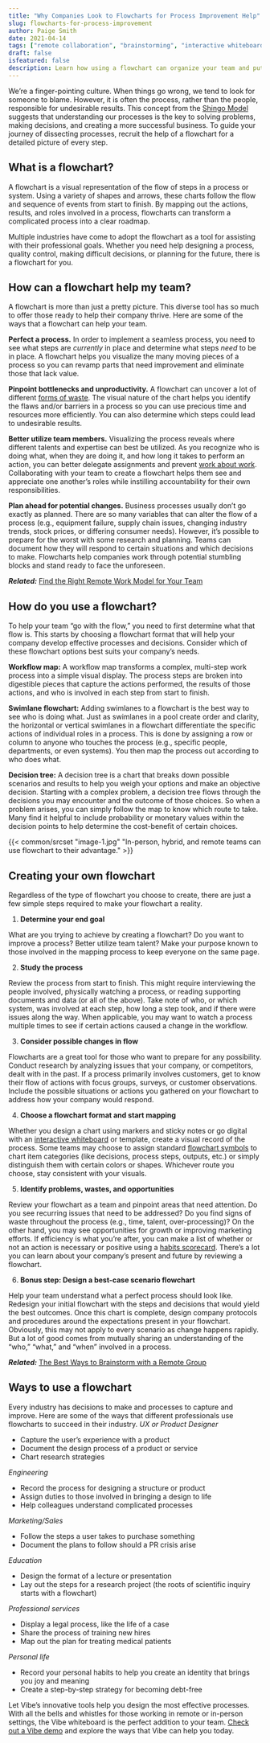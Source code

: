 ```yaml
---
title: "Why Companies Look to Flowcharts for Process Improvement Help"
slug: flowcharts-for-process-improvement
author: Paige Smith
date: 2021-04-14
tags: ["remote collaboration", "brainstorming", "interactive whiteboard"]
draft: false
isfeatured: false
description: Learn how using a flowchart can organize your team and put your project on the right track.
---
```




We’re a finger-pointing culture. When things go wrong, we tend to look for someone to blame. However, it is often the process, rather than the people, responsible for undesirable results. This concept from the [Shingo Model](https://shingo.org/shingo-model/) suggests that understanding our processes is the key to solving problems, making decisions, and creating a more successful business. To guide your journey of dissecting processes, recruit the help of a flowchart for a detailed picture of every step. 

## What is a flowchart?

A flowchart is a visual representation of the flow of steps in a process or system. Using a variety of shapes and arrows, these charts follow the flow and sequence of events from start to finish. By mapping out the actions, results, and roles involved in a process, flowcharts can transform a complicated process into a clear roadmap.

Multiple industries have come to adopt the flowchart as a tool for assisting with their professional goals. Whether you need help designing a process, quality control, making difficult decisions, or planning for the future, there is a flowchart for you.

## How can a flowchart help my team?

A flowchart is more than just a pretty picture. This diverse tool has so much to offer those ready to help their company thrive. Here are some of the ways that a flowchart can help your team.

**Perfect a process.**
In order to implement a seamless process, you need to see what steps are *currently* in place and determine what steps *need* to be in place. A flowchart helps you visualize the many moving pieces of a process so you can revamp parts that need improvement and eliminate those that lack value.

**Pinpoint bottlenecks and unproductivity.**
A flowchart can uncover a lot of different [forms of waste](https://theleanway.net/The-8-Wastes-of-Lean). The visual nature of the chart helps you identify the flaws and/or barriers in a process so you can use precious time and resources more efficiently. You can also determine which steps could lead to undesirable results.

**Better utilize team members.**
Visualizing the process reveals where different talents and expertise can best be utilized. As you recognize who is doing what, when they are doing it, and how long it takes to perform an action, you can better delegate assignments and prevent [work about work](https://vibe.us/blog/the-biggest-threat-to-productivity-is-work-about-work-heres-how-to-fix-it/). Collaborating with your team to create a flowchart helps them see and appreciate one another’s roles while instilling accountability for their own responsibilities.

**Plan ahead for potential changes.**
Business processes usually don’t go exactly as planned. There are so many variables that can alter the flow of a process (e.g., equipment failure, supply chain issues, changing industry trends, stock prices, or differing consumer needs). However, it’s possible to prepare for the worst with some research and planning. Teams can document how they will respond to certain situations and which decisions to make. Flowcharts help companies work through potential stumbling blocks and stand ready to face the unforeseen.

***Related:*** [Find the Right Remote Work Model for Your Team](https://vibe.us/blog/find-the-right-remote-work-model-for-your-team/)

## How do you use a flowchart?

To help your team “go with the flow,” you need to first determine what that flow is. This starts by choosing a flowchart format that will help your company develop effective processes and decisions. Consider which of these flowchart options best suits your company’s needs.

**Workflow map:**
A workflow map transforms a complex, multi-step work process into a simple visual display. The process steps are broken into digestible pieces that capture the actions performed, the results of those actions, and who is involved in each step from start to finish.

**Swimlane flowchart:**
Adding swimlanes to a flowchart is the best way to see who is doing what. Just as swimlanes in a pool create order and clarity, the horizontal or vertical swimlanes in a flowchart differentiate the specific actions of individual roles in a process. This is done by assigning a row or column to anyone who touches the process (e.g., specific people, departments, or even systems). You then map the process out according to who does what.

**Decision tree:**
A decision tree is a chart that breaks down possible scenarios and results to help you weigh your options and make an objective decision. Starting with a complex problem, a decision tree flows through the decisions you may encounter and the outcome of those choices. So when a problem arises, you can simply follow the map to know which route to take. Many find it helpful to include probability or monetary values within the decision points to help determine the cost-benefit of certain choices.


{{< common/srcset "image-1.jpg" "In-person, hybrid, and remote teams can use flowchart to their advantage." >}}

## Creating your own flowchart

Regardless of the type of flowchart you choose to create, there are just a few simple steps required to make your flowchart a reality.

1. **Determine your end goal**

What are you trying to achieve by creating a flowchart? Do you want to improve a process? Better utilize team talent? Make your purpose known to those involved in the mapping process to keep everyone on the same page. 

2. **Study the process** 

Review the process from start to finish. This might require interviewing the people involved, physically watching a process, or reading supporting documents and data (or all of the above). Take note of who, or which system, was involved at each step, how long a step took, and if there were issues along the way. When applicable, you may want to watch a process multiple times to see if certain actions caused a change in the workflow.  

3. **Consider possible changes in flow**

Flowcharts are a great tool for those who want to prepare for any possibility. Conduct research by analyzing issues that your company, or competitors, dealt with in the past. If a process primarily involves customers, get to know their flow of actions with focus groups, surveys, or customer observations. Include the possible situations or actions you gathered on your flowchart to address how your company would respond. 

4. **Choose a flowchart format and start mapping** 

Whether you design a chart using markers and sticky notes or go digital with an [interactive whiteboard](https://vibe.us/software/) or template, create a visual record of the process. Some teams may choose to assign standard [flowchart symbols](https://sixsigmastudyguide.com/process-map-and-flow-chart-symbols/) to chart item categories (like decisions, process steps, outputs, etc.) or simply distinguish them with certain colors or shapes. Whichever route you choose, stay consistent with your visuals. 

5. **Identify problems, wastes, and opportunities**

Review your flowchart as a team and pinpoint areas that need attention. Do you see recurring issues that need to be addressed? Do you find signs of waste throughout the process (e.g., time, talent, over-processing)? On the other hand, you may see opportunities for growth or improving marketing efforts. If efficiency is what you’re after, you can make a list of whether or not an action is necessary or positive using a [habits scorecard](https://jamesclear.com/habits-scorecard). There’s a lot you can learn about your company’s present and future by reviewing a flowchart. 

6. **Bonus step: Design a best-case scenario flowchart** 

Help your team understand what a perfect process should look like. Redesign your initial flowchart with the steps and decisions that would yield the best outcomes. Once this chart is complete, design company protocols and procedures around the expectations present in your flowchart. Obviously, this may not apply to every scenario as change happens rapidly. But a lot of good comes from mutually sharing an understanding of the “who,” “what,” and “when” involved in a process.

***Related:*** [The Best Ways to Brainstorm with a Remote Group](https://vibe.us/blog/the-best-ways-to-brainstorm-with-a-remote-group/)

## Ways to use a flowchart

Every industry has decisions to make and processes to capture and improve. Here are some of the ways that different professionals use flowcharts to succeed in their industry. 
*UX or Product Designer*

- Capture the user’s experience with a product
- Document the design process of a product or service
- Chart research strategies

*Engineering*

- Record the process for designing a structure or product
- Assign duties to those involved in bringing a design to life
- Help colleagues understand complicated processes

*Marketing/Sales*

- Follow the steps a user takes to purchase something 
- Document the plans to follow should a PR crisis arise

*Education* 

- Design the format of a lecture or presentation
- Lay out the steps for a research project (the roots of scientific inquiry starts with a flowchart)

*Professional services*

- Display a legal process, like the life of a case
- Share the process of training new hires 
- Map out the plan for treating medical patients 

*Personal life*

- Record your personal habits to help you create an identity that brings you joy and meaning 
- Create a step-by-step strategy for becoming debt-free

Let Vibe’s innovative tools help you design the most effective processes. With all the bells and whistles for those working in remote or in-person settings, the Vibe whiteboard is the perfect addition to your team. [Check out a Vibe demo](https://vibe.us/demo/) and explore the ways that Vibe can help you today.
